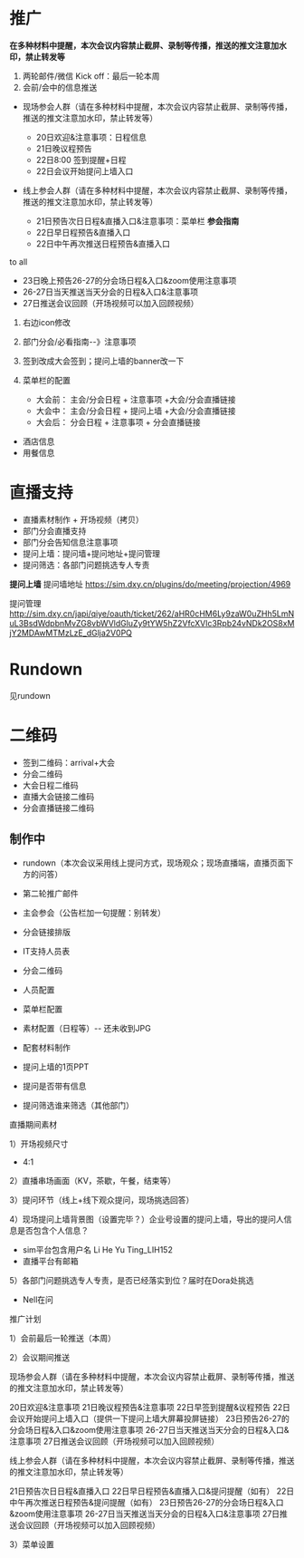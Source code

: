 # 推广
**在多种材料中提醒，本次会议内容禁止截屏、录制等传播，推送的推文注意加水印，禁止转发等**
1. 两轮邮件/微信 Kick off：最后一轮本周
2. 会前/会中的信息推送
  - 现场参会人群（请在多种材料中提醒，本次会议内容禁止截屏、录制等传播，推送的推文注意加水印，禁止转发等）
    - 20日欢迎&注意事项：日程信息
    - 21日晚议程预告
    - 22日8:00 签到提醒+日程
    - 22日会议开始提问上墙入口

 - 线上参会人群（请在多种材料中提醒，本次会议内容禁止截屏、录制等传播，推送的推文注意加水印，禁止转发等）
   - 21日预告次日日程&直播入口&注意事项：菜单栏 **参会指南**
   - 22日早日程预告&直播入口
   - 22日中午再次推送日程预告&直播入口

to all
   - 23日晚上预告26-27的分会场日程&入口&zoom使用注意事项
   - 26-27日当天推送当天分会的日程&入口&注意事项
   - 27日推送会议回顾（开场视频可以加入回顾视频）
  
  1. 右边icon修改
  2. 部门分会/必看指南--》注意事项
  3. 签到改成大会签到；提问上墙的banner改一下
  
  
3. 菜单栏的配置
   - 大会前： 主会/分会日程 + 注意事项 +大会/分会直播链接
   - 大会中： 主会/分会日程 + 提问上墙 +大会/分会直播链接
   - 大会后： 分会日程 + 注意事项 + 分会直播链接

+ 酒店信息
+ 用餐信息 


  
# 直播支持
 - 直播素材制作 + 开场视频（拷贝）
 - 部门分会直播支持
 - 部门分会告知信息注意事项
 - 提问上墙：提问墙+提问地址+提问管理
 - 提问筛选：各部门问题挑选专人专责


**提问上墙**
提问墙地址
https://sim.dxy.cn/plugins/do/meeting/projection/4969

提问管理
http://sim.dxy.cn/japi/qiye/oauth/ticket/262/aHR0cHM6Ly9zaW0uZHh5LmNuL3BsdWdpbnMvZG8vbWVldGluZy9tYW5hZ2VfcXVlc3Rpb24vNDk2OS8xMjY2MDAwMTMzLzE_dGlja2V0PQ


# Rundown
见rundown




# 二维码
- 签到二维码：arrival+大会
- 分会二维码
- 大会日程二维码
- 直播大会链接二维码
- 分会直播链接二维码


## 制作中
- rundown（本次会议采用线上提问方式，现场观众；现场直播端，直播页面下方的问答）
- 第二轮推广邮件
- 主会参会（公告栏加一句提醒：别转发）
- 分会链接排版
- IT支持人员表
- 分会二维码
- 人员配置
- 菜单栏配置
- 素材配置（日程等）-- 还未收到JPG
- 配套材料制作
- 提问上墙的1页PPT 



- 提问是否带有信息 
- 提问筛选谁来筛选（其他部门）




直播期间素材

1）开场视频尺寸
- 4:1

2）直播串场画面（KV，茶歇，午餐，结束等）

3）提问环节（线上+线下观众提问，现场挑选回答）

4）现场提问上墙背景图（设置完毕？）企业号设置的提问上墙，导出的提问人信息是否包含个人信息？
- sim平台包含用户名  Li He Yu Ting_LIH152
- 直播平台有邮箱

5）各部门问题挑选专人专责，是否已经落实到位？届时在Dora处挑选
- Nell在问
 

推广计划

1）会前最后一轮推送（本周）

2）会议期间推送

现场参会人群（请在多种材料中提醒，本次会议内容禁止截屏、录制等传播，推送的推文注意加水印，禁止转发等）

20日欢迎&注意事项
21日晚议程预告&注意事项
22日早签到提醒&议程预告
22日会议开始提问上墙入口（提供一下提问上墙大屏幕投屏链接）
23日预告26-27的分会场日程&入口&zoom使用注意事项
26-27日当天推送当天分会的日程&入口&注意事项
27日推送会议回顾（开场视频可以加入回顾视频）

线上参会人群（请在多种材料中提醒，本次会议内容禁止截屏、录制等传播，推送的推文注意加水印，禁止转发等）

21日预告次日日程&直播入口
22日早日程预告&直播入口&提问提醒（如有）
22日中午再次推送日程预告&提问提醒（如有）
23日预告26-27的分会场日程&入口&zoom使用注意事项
26-27日当天推送当天分会的日程&入口&注意事项
27日推送会议回顾（开场视频可以加入回顾视频）

3）菜单设置




